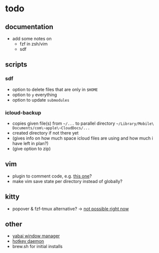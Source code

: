 # todo

## documentation

- add some notes on
  - fzf in zsh/vim
  - sdf

## scripts

### sdf

- option to delete files that are only in `$HOME`
- option to `y` everything
- option to update `submodules`

### icloud-backup

- copies given file(s) from `~/...` to parallel directory `~/Library/Mobile\
  Documents/com\~apple\~CloudDocs/...`
- created directory if not there yet
- (gives info on how much space icloud files are using and how much i have left
  in plan?)
- (give option to zip)

## vim

- plugin to comment code, e.g. [this
  one](https://github.com/tomtom/tcomment_vim)?
- make vim save state per directory instead of globally?

## kitty

- popover & fzf-tmux alternative? -> [not possible right
  now](https://github.com/kovidgoyal/kitty/discussions/4018)

## other

- [yabai window manager](https://github.com/koekeishiya/yabai)
- [hotkey daemon](https://github.com/koekeishiya/skhd)
- brew.sh for initial installs
